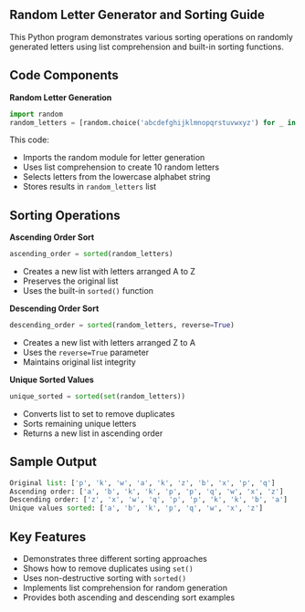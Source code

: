 ## Random Letter Generator and Sorting Guide

This Python program demonstrates various sorting operations on randomly generated letters using list 
comprehension and built-in sorting functions.

## Code Components

**Random Letter Generation**
```python
import random
random_letters = [random.choice('abcdefghijklmnopqrstuvwxyz') for _ in range(10)]
```
This code:
- Imports the random module for letter generation
- Uses list comprehension to create 10 random letters
- Selects letters from the lowercase alphabet string
- Stores results in `random_letters` list

## Sorting Operations

**Ascending Order Sort**
```python
ascending_order = sorted(random_letters)
```
- Creates a new list with letters arranged A to Z
- Preserves the original list
- Uses the built-in `sorted()` function

**Descending Order Sort**
```python
descending_order = sorted(random_letters, reverse=True)
```
- Creates a new list with letters arranged Z to A
- Uses the `reverse=True` parameter
- Maintains original list integrity

**Unique Sorted Values**
```python
unique_sorted = sorted(set(random_letters))
```
- Converts list to set to remove duplicates
- Sorts remaining unique letters
- Returns a new list in ascending order

## Sample Output
```python
Original list: ['p', 'k', 'w', 'a', 'k', 'z', 'b', 'x', 'p', 'q']
Ascending order: ['a', 'b', 'k', 'k', 'p', 'p', 'q', 'w', 'x', 'z']
Descending order: ['z', 'x', 'w', 'q', 'p', 'p', 'k', 'k', 'b', 'a']
Unique values sorted: ['a', 'b', 'k', 'p', 'q', 'w', 'x', 'z']
```

## Key Features

- Demonstrates three different sorting approaches
- Shows how to remove duplicates using `set()`
- Uses non-destructive sorting with `sorted()`
- Implements list comprehension for random generation
- Provides both ascending and descending sort examples
